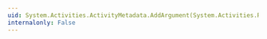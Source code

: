 ```yaml
---
uid: System.Activities.ActivityMetadata.AddArgument(System.Activities.RuntimeArgument)
internalonly: False
---
```

